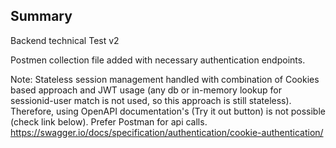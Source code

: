 ## Summary

Backend technical Test v2

Postmen collection file added with necessary authentication endpoints.

Note: Stateless session management handled with combination of Cookies based approach and JWT usage (any db or in-memory lookup for sessionid-user match is not used, so this approach is still stateless). Therefore, using OpenAPI documentation's (Try it out button) is not possible (check link below). Prefer Postman for api calls.
https://swagger.io/docs/specification/authentication/cookie-authentication/


